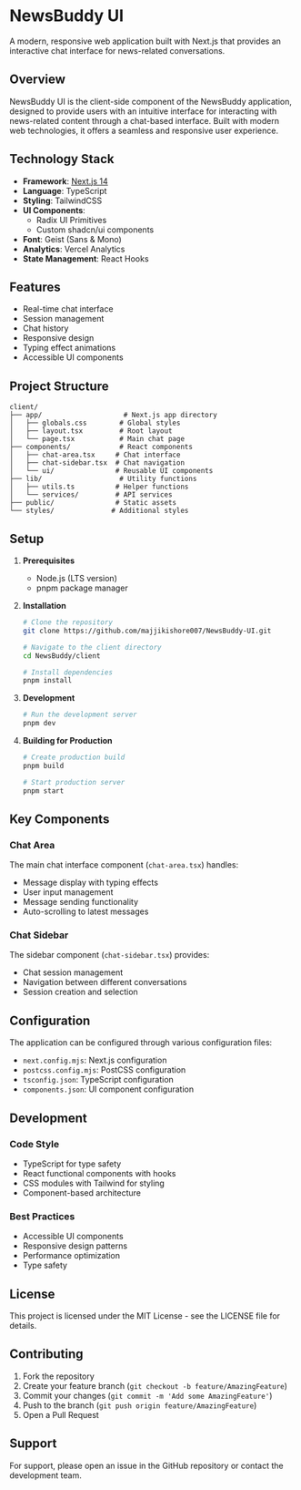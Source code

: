 # NewsBuddy UI

A modern, responsive web application built with Next.js that provides an interactive chat interface for news-related conversations.

## Overview

NewsBuddy UI is the client-side component of the NewsBuddy application, designed to provide users with an intuitive interface for interacting with news-related content through a chat-based interface. Built with modern web technologies, it offers a seamless and responsive user experience.

## Technology Stack

- **Framework**: [Next.js 14](https://nextjs.org/)
- **Language**: TypeScript
- **Styling**: TailwindCSS
- **UI Components**:
  - Radix UI Primitives
  - Custom shadcn/ui components
- **Font**: Geist (Sans & Mono)
- **Analytics**: Vercel Analytics
- **State Management**: React Hooks

## Features

- Real-time chat interface
- Session management
- Chat history
- Responsive design
- Typing effect animations
- Accessible UI components

## Project Structure

```
client/
├── app/                    # Next.js app directory
│   ├── globals.css        # Global styles
│   ├── layout.tsx         # Root layout
│   └── page.tsx           # Main chat page
├── components/            # React components
│   ├── chat-area.tsx     # Chat interface
│   ├── chat-sidebar.tsx  # Chat navigation
│   └── ui/               # Reusable UI components
├── lib/                   # Utility functions
│   ├── utils.ts          # Helper functions
│   └── services/         # API services
├── public/               # Static assets
└── styles/              # Additional styles
```

## Setup

1. **Prerequisites**

   - Node.js (LTS version)
   - pnpm package manager

2. **Installation**

   ```bash
   # Clone the repository
   git clone https://github.com/majjikishore007/NewsBuddy-UI.git

   # Navigate to the client directory
   cd NewsBuddy/client

   # Install dependencies
   pnpm install
   ```

3. **Development**

   ```bash
   # Run the development server
   pnpm dev
   ```

4. **Building for Production**

   ```bash
   # Create production build
   pnpm build

   # Start production server
   pnpm start
   ```

## Key Components

### Chat Area

The main chat interface component (`chat-area.tsx`) handles:

- Message display with typing effects
- User input management
- Message sending functionality
- Auto-scrolling to latest messages

### Chat Sidebar

The sidebar component (`chat-sidebar.tsx`) provides:

- Chat session management
- Navigation between different conversations
- Session creation and selection

## Configuration

The application can be configured through various configuration files:

- `next.config.mjs`: Next.js configuration
- `postcss.config.mjs`: PostCSS configuration
- `tsconfig.json`: TypeScript configuration
- `components.json`: UI component configuration

## Development

### Code Style

- TypeScript for type safety
- React functional components with hooks
- CSS modules with Tailwind for styling
- Component-based architecture

### Best Practices

- Accessible UI components
- Responsive design patterns
- Performance optimization
- Type safety

## License

This project is licensed under the MIT License - see the LICENSE file for details.

## Contributing

1. Fork the repository
2. Create your feature branch (`git checkout -b feature/AmazingFeature`)
3. Commit your changes (`git commit -m 'Add some AmazingFeature'`)
4. Push to the branch (`git push origin feature/AmazingFeature`)
5. Open a Pull Request

## Support

For support, please open an issue in the GitHub repository or contact the development team.
